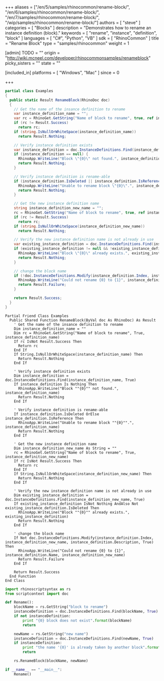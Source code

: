 +++
aliases = ["/en/5/samples/rhinocommon/rename-block/", "/en/6/samples/rhinocommon/rename-block/", "/en/7/samples/rhinocommon/rename-block/", "/wip/samples/rhinocommon/rename-block/"]
authors = [ "steve" ]
categories = [ "Blocks" ]
description = "Demonstrates how to rename an instance definition (block)."
keywords = [ "rename", "instance", "definition", "block" ]
languages = [ "C#", "Python", "VB" ]
sdk = [ "RhinoCommon" ]
title = "Rename Block"
type = "samples/rhinocommon"
weight = 1

[admin]
TODO = ""
origin = "http://wiki.mcneel.com/developer/rhinocommonsamples/renameblock"
picky_sisters = ""
state = ""

[included_in]
platforms = [ "Windows", "Mac" ]
since = 0

+++

<div class="codetab-content" id="cs">

```cs
partial class Examples
{
  public static Result RenameBlock(RhinoDoc doc)
  {
    // Get the name of the insance definition to rename
    var instance_definition_name = "";
    var rc = RhinoGet.GetString("Name of block to rename", true, ref instance_definition_name);
    if (rc != Result.Success)
      return rc;
    if (string.IsNullOrWhiteSpace(instance_definition_name))
      return Result.Nothing;

    // Verify instance definition exists
    var instance_definition = doc.InstanceDefinitions.Find(instance_definition_name, true);
    if (instance_definition == null) {
      RhinoApp.WriteLine("Block \"{0}\" not found.", instance_definition_name);
      return Result.Nothing;
    }

    // Verify instance definition is rename-able
    if (instance_definition.IsDeleted || instance_definition.IsReference) {
      RhinoApp.WriteLine("Unable to rename block \"{0}\".", instance_definition_name);
      return Result.Nothing;
    }

    // Get the new instance definition name
    string instance_definition_new_name = "";
    rc = RhinoGet.GetString("Name of block to rename", true, ref instance_definition_new_name);
    if (rc != Result.Success)
      return rc;
    if (string.IsNullOrWhiteSpace(instance_definition_new_name))
      return Result.Nothing;

    // Verify the new instance definition name is not already in use
    var existing_instance_definition = doc.InstanceDefinitions.Find(instance_definition_new_name, true);
    if (existing_instance_definition != null && !existing_instance_definition.IsDeleted) {
      RhinoApp.WriteLine("Block \"{0}\" already exists.", existing_instance_definition);
      return Result.Nothing;
    }

    // change the block name
    if (!doc.InstanceDefinitions.Modify(instance_definition.Index, instance_definition_new_name, instance_definition.Description, true)) {
      RhinoApp.WriteLine("Could not rename {0} to {1}", instance_definition.Name, instance_definition_new_name);
      return Result.Failure;
    }

    return Result.Success;
  }
}
```

</div>


<div class="codetab-content" id="vb">

```vbnet
Partial Friend Class Examples
  Public Shared Function RenameBlock(ByVal doc As RhinoDoc) As Result
	' Get the name of the insance definition to rename
	Dim instance_definition_name = ""
	Dim rc = RhinoGet.GetString("Name of block to rename", True, instance_definition_name)
	If rc IsNot Result.Success Then
	  Return rc
	End If
	If String.IsNullOrWhiteSpace(instance_definition_name) Then
	  Return Result.Nothing
	End If

	' Verify instance definition exists
	Dim instance_definition = doc.InstanceDefinitions.Find(instance_definition_name, True)
	If instance_definition Is Nothing Then
	  RhinoApp.WriteLine("Block ""{0}"" not found.", instance_definition_name)
	  Return Result.Nothing
	End If

	' Verify instance definition is rename-able
	If instance_definition.IsDeleted OrElse instance_definition.IsReference Then
	  RhinoApp.WriteLine("Unable to rename block ""{0}"".", instance_definition_name)
	  Return Result.Nothing
	End If

	' Get the new instance definition name
	Dim instance_definition_new_name As String = ""
	rc = RhinoGet.GetString("Name of block to rename", True, instance_definition_new_name)
	If rc IsNot Result.Success Then
	  Return rc
	End If
	If String.IsNullOrWhiteSpace(instance_definition_new_name) Then
	  Return Result.Nothing
	End If

	' Verify the new instance definition name is not already in use
	Dim existing_instance_definition = doc.InstanceDefinitions.Find(instance_definition_new_name, True)
	If existing_instance_definition IsNot Nothing AndAlso Not existing_instance_definition.IsDeleted Then
	  RhinoApp.WriteLine("Block ""{0}"" already exists.", existing_instance_definition)
	  Return Result.Nothing
	End If

	' change the block name
	If Not doc.InstanceDefinitions.Modify(instance_definition.Index, instance_definition_new_name, instance_definition.Description, True) Then
	  RhinoApp.WriteLine("Could not rename {0} to {1}", instance_definition.Name, instance_definition_new_name)
	  Return Result.Failure
	End If

	Return Result.Success
  End Function
End Class
```

</div>


<div class="codetab-content" id="py">

```python
import rhinoscriptsyntax as rs
from scriptcontext import doc

def Rename():
    blockName = rs.GetString("block to rename")
    instanceDefinition = doc.InstanceDefinitions.Find(blockName, True)
    if not instanceDefinition:
        print "{0} block does not exist".format(blockName)
        return

    newName = rs.GetString("new name")
    instanceDefinition = doc.InstanceDefinitions.Find(newName, True)
    if instanceDefinition:
        print "the name '{0}' is already taken by another block".format(newName)
        return

    rs.RenameBlock(blockName, newName)

if __name__ == "__main__":
    Rename()
```

</div>
